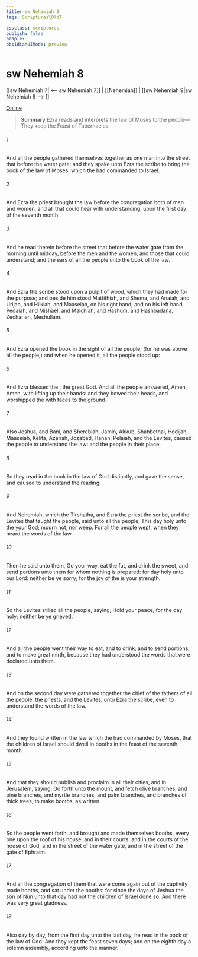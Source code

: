 ```yaml
---
title: sw Nehemiah 8
tags: Scriptures\OldT

cssclass: scriptures
publish: false
people:
obsidianUIMode: preview
---
```


# sw Nehemiah 8
[[sw Nehemiah 7| <-- sw Nehemiah 7]] | [[Nehemiah]] | [[sw Nehemiah 9|sw Nehemiah 9 --> ]]

[Online](https://churchofjesuschrist.org/study/scriptures/ot/neh/8?lang=eng)

> __Summary__
Ezra reads and interprets the law of Moses to the people—They keep the Feast of Tabernacles.

###### 1 
And all the people gathered themselves together as one man into the street that  before the water gate; and they spake unto Ezra the scribe to bring the book of the law of Moses, which the  had commanded to Israel.

###### 2 
And Ezra the priest brought the law before the congregation both of men and women, and all that could hear with understanding, upon the first day of the seventh month.

###### 3 
And he read therein before the street that  before the water gate from the morning until midday, before the men and the women, and those that could understand; and the ears of all the people  unto the book of the law.

###### 4 
And Ezra the scribe stood upon a pulpit of wood, which they had made for the purpose; and beside him stood Mattithiah, and Shema, and Anaiah, and Urijah, and Hilkiah, and Maaseiah, on his right hand; and on his left hand, Pedaiah, and Mishael, and Malchiah, and Hashum, and Hashbadana, Zechariah,  Meshullam.

###### 5 
And Ezra opened the book in the sight of all the people; (for he was above all the people;) and when he opened it, all the people stood up:

###### 6 
And Ezra blessed the , the great God. And all the people answered, Amen, Amen, with lifting up their hands: and they bowed their heads, and worshipped the  with  faces to the ground.

###### 7 
Also Jeshua, and Bani, and Sherebiah, Jamin, Akkub, Shabbethai, Hodijah, Maaseiah, Kelita, Azariah, Jozabad, Hanan, Pelaiah, and the Levites, caused the people to understand the law: and the people  in their place.

###### 8 
So they read in the book in the law of God distinctly, and gave the sense, and caused  to understand the reading.

###### 9 
And Nehemiah, which  the Tirshatha, and Ezra the priest the scribe, and the Levites that taught the people, said unto all the people, This day  holy unto the  your God; mourn not, nor weep. For all the people wept, when they heard the words of the law.

###### 10 
Then he said unto them, Go your way, eat the fat, and drink the sweet, and send portions unto them for whom nothing is prepared: for  day  holy unto our Lord: neither be ye sorry; for the joy of the  is your strength.

###### 11 
So the Levites stilled all the people, saying, Hold your peace, for the day  holy; neither be ye grieved.

###### 12 
And all the people went their way to eat, and to drink, and to send portions, and to make great mirth, because they had understood the words that were declared unto them.

###### 13 
And on the second day were gathered together the chief of the fathers of all the people, the priests, and the Levites, unto Ezra the scribe, even to understand the words of the law.

###### 14 
And they found written in the law which the  had commanded by Moses, that the children of Israel should dwell in booths in the feast of the seventh month:

###### 15 
And that they should publish and proclaim in all their cities, and in Jerusalem, saying, Go forth unto the mount, and fetch olive branches, and pine branches, and myrtle branches, and palm branches, and branches of thick trees, to make booths, as  written.

###### 16 
So the people went forth, and brought  and made themselves booths, every one upon the roof of his house, and in their courts, and in the courts of the house of God, and in the street of the water gate, and in the street of the gate of Ephraim.

###### 17 
And all the congregation of them that were come again out of the captivity made booths, and sat under the booths: for since the days of Jeshua the son of Nun unto that day had not the children of Israel done so. And there was very great gladness.

###### 18 
Also day by day, from the first day unto the last day, he read in the book of the law of God. And they kept the feast seven days; and on the eighth day  a solemn assembly, according unto the manner.

